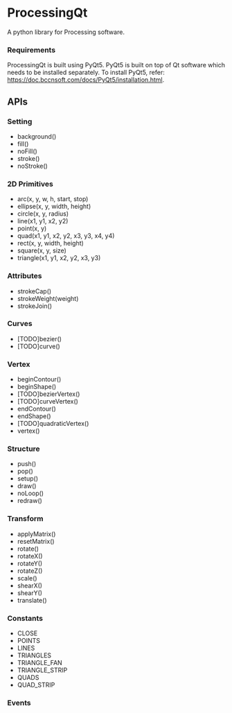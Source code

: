 # ProcessingQt

A python library for Processing software. 

### Requirements

ProcessingQt is built using PyQt5. PyQt5 is built on top of Qt software which needs to be installed separately. To install PyQt5, refer: https://doc.bccnsoft.com/docs/PyQt5/installation.html.

## APIs

### Setting
* background()
* fill()
* noFill()
* stroke()
* noStroke()

### 2D Primitives
* arc(x, y, w, h, start, stop)
* ellipse(x, y, width, height)
* circle(x, y, radius)
* line(x1, y1, x2, y2)
* point(x, y)
* quad(x1, y1, x2, y2, x3, y3, x4, y4)
* rect(x, y, width, height)
* square(x, y, size)
* triangle(x1, y1, x2, y2, x3, y3)

### Attributes
* strokeCap()
* strokeWeight(weight)
* strokeJoin()

### Curves
* [TODO]bezier()
* [TODO]curve()

### Vertex
* beginContour()
* beginShape()
* [TODO]bezierVertex()
* [TODO]curveVertex()
* endContour()
* endShape()
* [TODO]quadraticVertex()
* vertex()

### Structure
* push()
* pop()
* setup()
* draw()
* noLoop()
* redraw()

### Transform
* applyMatrix()
* resetMatrix()
* rotate()
* rotateX()
* rotateY()
* rotateZ()
* scale()
* shearX()
* shearY()
* translate()

### Constants
* CLOSE
* POINTS
* LINES
* TRIANGLES
* TRIANGLE_FAN
* TRIANGLE_STRIP
* QUADS
* QUAD_STRIP

### Events
